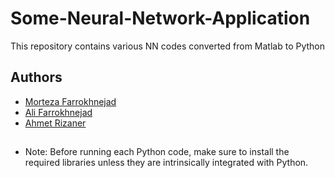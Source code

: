 # Some-Neural-Network-Application
This repository contains various NN codes converted from Matlab to Python




## Authors

- [Morteza Farrokhnejad](https://github.com/IAmFarrokhnejad)
- [Ali Farrokhnejad](https://www.github.com/octokatherine)
- [Ahmet Rizaner](https://scholar.google.com/citations?hl=tr&user=A5l1iE8AAAAJ&view_op=list_works&sortby=pubdate)


##

  - Note: Before running each Python code, make sure to install the required libraries unless they are intrinsically integrated with Python.
